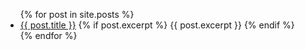 <ul>
  {% for post in site.posts %}
    <li>
      <a href="{{ post.url }}">{{ post.title }}</a>
      {% if post.excerpt %}
        {{ post.excerpt }}
      {% endif %}
    </li>
  {% endfor %}
</ul>
